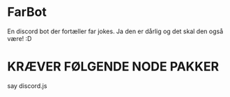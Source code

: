 # FarBot
En discord bot der fortæller far jokes. Ja den er dårlig og det skal den også være! :D


# KRÆVER FØLGENDE NODE PAKKER

say
discord.js
